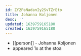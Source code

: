 ```yaml
---
id: ZY2PaNadanIy2SvTZrEto
title: Johanna Koljonen
desc: ''
updated: 1639759165180
created: 1639759165180
---
```



- [[person]] - Johanna Koljonen
- appeared 1x at the stoa
